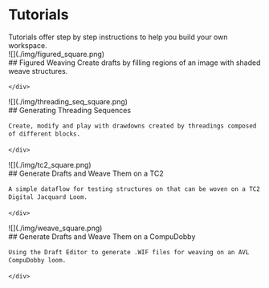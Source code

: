 # Tutorials

<div class="emph">
Tutorials offer step by step instructions to help you build your own workspace.
</div>


<div class="tutorial-card card">
    <div class="card-left">
    ![](./img/figured_square.png)
    </div>
    <div class="card-right">
    ## Figured Weaving
    Create drafts by filling regions of an image with shaded weave structures. 

    </div>

</div>

<div class="tutorial-card card">
    <div class="card-left">
    ![](./img/threading_seq_square.png)
    </div>
    <div class="card-right">
    ## Generating Threading Sequences

    Create, modify and play with drawdowns created by threadings composed of different blocks.  

    </div>

</div>


<div class="tutorial-card card">
    <div class="card-left">
    ![](./img/tc2_square.png)
    </div>
    <div class="card-right">
    ## Generate Drafts and Weave Them on a TC2

    A simple dataflow for testing structures on that can be woven on a TC2 Digital Jacquard Loom.   

    </div>

</div>


<div class="tutorial-card card">
    <div class="card-left">
    ![](./img/weave_square.png)
    </div>
    <div class="card-right">
    ## Generate Drafts and Weave Them on a CompuDobby

    Using the Draft Editor to generate .WIF files for weaving on an AVL CompuDobby loom.

    </div>

</div>

